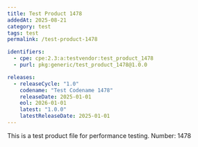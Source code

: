 ```yaml
---
title: Test Product 1478
addedAt: 2025-08-21
category: test
tags: test
permalink: /test-product-1478

identifiers:
  - cpe: cpe:2.3:a:testvendor:test_product_1478
  - purl: pkg:generic/test_product_1478@1.0.0

releases:
  - releaseCycle: "1.0"
    codename: "Test Codename 1478"
    releaseDate: 2025-01-01
    eol: 2026-01-01
    latest: "1.0.0"
    latestReleaseDate: 2025-01-01
---
```


This is a test product file for performance testing. Number: 1478
